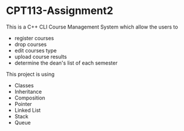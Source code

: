 # CPT113-Assignment2

This is a C++ CLI Course Management System which allow the users to 
- register courses
- drop courses
- edit courses type
- upload course results
- determine the dean's list of each semester

This project is using
- Classes
- Inheritance
- Composition
- Pointer
- Linked List
- Stack
- Queue
